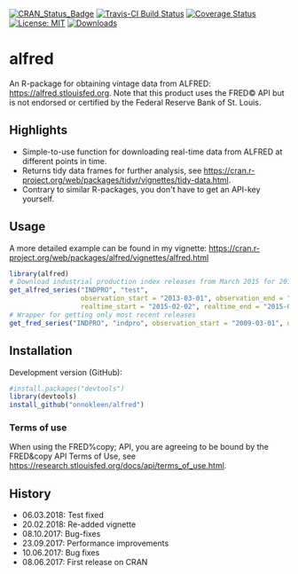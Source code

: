 [![CRAN_Status_Badge](http://www.r-pkg.org/badges/version/alfred)](https://cran.r-project.org/package=alfred)
[![Travis-CI Build Status](https://travis-ci.org/onnokleen/alfred.svg?branch=master)](https://travis-ci.org/onnokleen/alfred)
[![Coverage Status](https://img.shields.io/coveralls/onnokleen/alfred.svg)](https://coveralls.io/r/onnokleen/alfred?branch=master)
[![License: MIT](https://img.shields.io/badge/License-MIT-yellow.svg)](https://opensource.org/licenses/MIT)
[![Downloads](https://cranlogs.r-pkg.org/badges/alfred)](https://cranlogs.r-pkg.org/badges/alfred)
# alfred
An R-package for obtaining vintage data from ALFRED: https://alfred.stlouisfed.org. Note that this product uses the FRED&copy; API but is not endorsed or certified by the Federal Reserve Bank of St. Louis.

## Highlights
  - Simple-to-use function for downloading real-time data from ALFRED at different points in time.
  - Returns tidy data frames for further analysis, see https://cran.r-project.org/web/packages/tidyr/vignettes/tidy-data.html.
  - Contrary to similar R-packages, you don't have to get an API-key yourself.
  
## Usage
A more detailed example can be found in my vignette: https://cran.r-project.org/web/packages/alfred/vignettes/alfred.html

```r
library(alfred)
# Download industrial production index releases from March 2015 for 2013.
get_alfred_series("INDPRO", "test",
                  observation_start = "2013-03-01", observation_end = "2013-03-30",
                  realtime_start = "2015-02-02", realtime_end = "2015-02-02")
# Wrapper for getting only most recent releases 
get_fred_series("INDPRO", "indpro", observation_start = "2009-03-01", observation_end = "2009-03-01")
```

## Installation

Development version (GitHub):
```r
#install.packages("devtools")
library(devtools)
install_github("onnokleen/alfred")
```

### Terms of use

When using the FRED%copy; API, you are agreeing to be bound by the FRED&copy API Terms of Use, see https://research.stlouisfed.org/docs/api/terms_of_use.html.

## History
- 06.03.2018: Test fixed
- 20.02.2018: Re-added vignette
- 08.10.2017: Bug-fixes
- 23.09.2017: Performance improvements
- 10.06.2017: Bug fixes
- 08.06.2017: First release on CRAN
